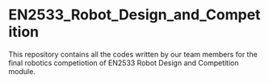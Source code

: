 # EN2533_Robot_Design_and_Competition
This repository contains all the codes written by our team members for the final robotics competiotion of EN2533 Robot Design and Competition module.
